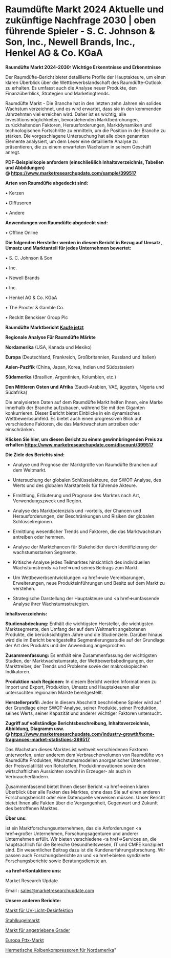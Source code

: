 # Raumdüfte Markt 2024 Aktuelle und zukünftige Nachfrage 2030 | oben führende Spieler - S. C. Johnson & Son, Inc., Newell Brands, Inc., Henkel AG & Co. KGaA

<strong>Raumdüfte Markt 2024-2030: Wichtige Erkenntnisse und Erkenntnisse</strong>

Der Raumdüfte-Bericht bietet detaillierte Profile der Hauptakteure, um einen klaren Überblick über die Wettbewerbslandschaft des Raumdüfte-Outlook zu erhalten. Es umfasst auch die Analyse neuer Produkte, den Finanzüberblick, Strategien und Marketingtrends.

Raumdüfte Markt - Die Branche hat in den letzten zehn Jahren ein solides Wachstum verzeichnet, und es wird erwartet, dass sie in den kommenden Jahrzehnten viel erreichen wird. Daher ist es wichtig, alle Investitionsmöglichkeiten, bevorstehenden Marktbedrohungen, zurückhaltenden Faktoren, Herausforderungen, Marktdynamiken und technologischen Fortschritte zu ermitteln, um die Position in der Branche zu stärken. Die vorgeschlagene Untersuchung hat alle oben genannten Elemente analysiert, um dem Leser eine detaillierte Analyse zu präsentieren, die zu einem erwarteten Wachstum in seinem Geschäft anregt.

<strong><b>PDF-Beispielkopie anfordern (einschließlich Inhaltsverzeichnis, Tabellen und Abbildungen) @ </b></strong><strong><a href=https://www.marketresearchupdate.com/sample/399517><strong>https://www.marketresearchupdate.com/sample/399517</u></a></strong></strong>

<strong>Arten von Raumdüfte abgedeckt sind:</strong>

• Kerzen

• Diffusoren

• Andere

<strong>Anwendungen von Raumdüfte abgedeckt sind:</strong>

• Offline Online

<strong>Die folgenden Hersteller werden in diesem Bericht in Bezug auf Umsatz, Umsatz und Marktanteil für jedes Unternehmen bewertet:</strong>

• S. C. Johnson & Son

• Inc.

• Newell Brands

• Inc.

• Henkel AG & Co. KGaA

• The Procter & Gamble Co.

• Reckitt Benckiser Group Plc

<strong>Raumdüfte Marktbericht <a href=https://www.marketresearchupdate.com/buynow/399517>Kaufe jetzt</a></strong>

<strong>Regionale Analyse Für Raumdüfte Märkte</strong>

<strong>Nordamerika</strong> (USA, Kanada und Mexiko)

<strong>Europa</strong> (Deutschland, Frankreich, Großbritannien, Russland und Italien)

<strong>Asien-Pazifik</strong> (China, Japan, Korea, Indien und Südostasien)

<strong>Südamerika</strong> (Brasilien, Argentinien, Kolumbien, etc.)

<strong>Den Mittleren</strong> <strong>Osten und Afrika</strong> (Saudi-Arabien, VAE, ägypten, Nigeria und Südafrika)

Die analysierten Daten auf dem Raumdüfte Markt helfen Ihnen, eine Marke innerhalb der Branche aufzubauen, während Sie mit den Giganten konkurrieren. Dieser Bericht bietet Einblicke in ein dynamisches Wettbewerbsumfeld. Es bietet auch einen progressiven Blick auf verschiedene Faktoren, die das Marktwachstum antreiben oder einschränken.

<strong>Klicken Sie hier, um diesen Bericht zu einem gewinnbringenden Preis zu erhalten
</strong><strong><a href=https://www.marketresearchupdate.com/discount/399517>https://www.marketresearchupdate.com/discount/399517</b></u></strong></a>

<strong>Die Ziele des Berichts sind:</strong>

- Analyse und Prognose der Marktgröße von Raumdüfte Branchen auf dem Weltmarkt.

- Untersuchung der globalen Schlüsselakteure, der SWOT-Analyse, des Werts und des globalen Marktanteils für führende Akteure.

- Ermittlung, Erläuterung und Prognose des Marktes nach Art, Verwendungszweck und Region.

- Analyse des Marktpotenzials und -vorteils, der Chancen und Herausforderungen, der Beschränkungen und Risiken der globalen Schlüsselregionen.

- Ermittlung wesentlicher Trends und Faktoren, die das Marktwachstum antreiben oder hemmen.

- Analyse der Marktchancen für Stakeholder durch Identifizierung der wachstumsstarken Segmente.

- Kritische Analyse jedes Teilmarktes hinsichtlich des individuellen Wachstumstrends <a href=>und</a> seines Beitrags zum Markt.

- Um Wettbewerbsentwicklungen <a href=>wie</a> Vereinbarungen, Erweiterungen, neue Produkteinführungen und Besitz auf dem Markt zu verstehen.

- Strategische Darstellung der Hauptakteure und <a href=>umfas</a>sende Analyse ihrer Wachstumsstrategien.

<strong>Inhaltsverzeichnis:</strong>

<strong>Studienabdeckung:</strong> Enthält die wichtigsten Hersteller, die wichtigsten Marktsegmente, den Umfang der auf dem Weltmarkt angebotenen Produkte, die berücksichtigten Jahre und die Studienziele. Darüber hinaus wird die im Bericht bereitgestellte Segmentierungsstudie auf der Grundlage der Art des Produkts und der Anwendung angesprochen.

<strong>Zusammenfassung:</strong> Es enthält eine Zusammenfassung der wichtigsten Studien, der Marktwachstumsrate, der Wettbewerbsbedingungen, der Markttreiber, der Trends und Probleme sowie der makroskopischen Indikatoren.

<strong>Produktion nach Regionen:</strong> In diesem Bericht werden Informationen zu Import und Export, Produktion, Umsatz und Hauptakteuren aller untersuchten regionalen Märkte bereitgestellt.

<strong>Herstellerprofil:</strong> Jeder in diesem Abschnitt beschriebene Spieler wird auf der Grundlage einer SWOT-Analyse, seiner Produkte, seiner Produktion, seines Werts, seiner Kapazität und anderer wichtiger Faktoren untersucht.

<strong><b>Zugriff auf vollständige Berichtsbeschreibung, Inhaltsverzeichnis, Abbildung, Diagramm usw. @ </b></strong><strong><a href=https://www.marketresearchupdate.com/industry-growth/home-fragrances-market-statistices-399517>https://www.marketresearchupdate.com/industry-growth/home-fragrances-market-statistices-399517</a></strong>

Das Wachstum dieses Marktes ist weltweit verschiedenen Faktoren unterworfen, unter anderem dem Verbrauchervolumen von Raumdüfte von Raumdüfte Produkten, Wachstumsmodellen anorganischer Unternehmen, der Preisvolatilität von Rohstoffen, Produktinnovationen sowie den wirtschaftlichen Aussichten sowohl in Erzeuger- als auch in Verbraucherländern.

Zusammenfassend bietet Ihnen dieser Bericht <a href=>einen</a> klaren Überblick über alle Fakten des Marktes, ohne dass Sie auf einen anderen Forschungsbericht oder eine Datenquelle verweisen müssen. Unser Bericht bietet Ihnen alle Fakten über die Vergangenheit, Gegenwart und Zukunft des betroffenen Marktes.

<strong>Über uns:</strong>

 ist ein Marktforschungsunternehmen, das die Anforderungen <a href=>großer</a> Unternehmen, Forschungsagenturen und anderer Unternehmen erfüllt. Wir bieten verschiedene <a href=>Services</a> an, die hauptsächlich für die Bereiche Gesundheitswesen, IT und CMFE konzipiert sind. Ein wesentlicher Beitrag dazu ist die Kundenerfahrungsforschung. Wir passen auch Forschungsberichte an und <a href=>bieten</a> syndizierte Forschungsberichte sowie Beratungsdienste an.

<strong><a href=>Kontaktiere uns:</a></strong>

Market Research Update

Email : sales@marketresearchupdate.com

<strong>Unsere anderen Berichte:</strong>

<a href=https://www.linkedin.com/pulse/uv-light-disinfection-market-size-share-trend>Markt für UV-Licht-Desinfektion</a>

<a href=https://www.linkedin.com/pulse/steel-ball-market-future-scope-demands>Stahlkugelmarkt</a>

<a href=https://www.linkedin.com/pulse/propelled-grader-market-size-industry-growth>Markt für angetriebene Grader</a>

<a href=https://www.linkedin.com/pulse/europe-fttx-market-2023-brief-regionwise-review-size-share>Europa Fttx-Markt</a>

<a href=https://www.linkedin.com/pulse/north-america-reciprocating-hermetic-compressors>Hermetische Kolbenkompressoren für Nordamerika</a>"
